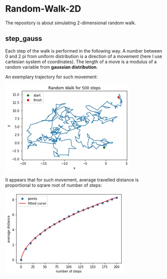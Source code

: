 # Random-Walk-2D
The repository is about simulating 2-dimensional random walk.

## step_gauss
Each step of the walk is performed in the following way. A number between 0 and 2 pi from uniform distribution is a direction of a movement (here I use cartesian system of coordinates). The length of a move is a modulus of a random variable from **gaussian distribution**.

An exemplary trajectory for such movement:

![walk_ex](example_walk.jpg)

It appears that for such movement, average travelled distance is proportional to sqrare root of number of steps:

![fit](sqrt.jpg)
